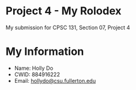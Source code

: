 # Project 4 - My Rolodex

My submission for CPSC 131, Section 07, Project 4

# My Information

* Name: Holly Do
* CWID: 884916222
* Email: hollydo@csu.fullerton.edu
